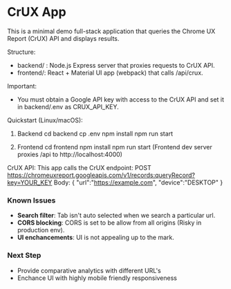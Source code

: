 # CrUX App

This is a minimal demo full-stack application that queries the Chrome UX Report (CrUX) API and displays results.

Structure:
- backend/ : Node.js Express server that proxies requests to CrUX API.
- frontend/: React + Material UI app (webpack) that calls /api/crux.

Important:
- You must obtain a Google API key with access to the CrUX API and set it in backend/.env as CRUX_API_KEY.

Quickstart (Linux/macOS):

1. Backend
   cd backend
   cp .env
   npm install
   npm run start

2. Frontend
   cd frontend
   npm install
   npm run start
   (Frontend dev server proxies /api to http://localhost:4000)

CrUX API:
This app calls the CrUX endpoint:
POST https://chromeuxreport.googleapis.com/v1/records:queryRecord?key=YOUR_KEY
Body: { "url":"https://example.com", "device":"DESKTOP" }


### Known Issues

- **Search filter**: Tab isn't auto selected when we search a particular url.
- **CORS blocking**: CORS is set to be allow from all origins (Risky in production env).
- **UI enchancements**: UI is not appealing up to the mark.


### Next Step
- Provide comparative analytics with different URL's
- Enchance UI with highly mobile friendly responsiveness
